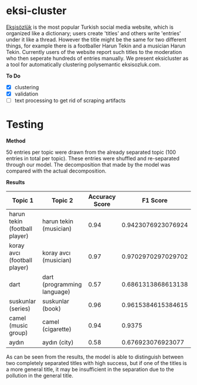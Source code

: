# eksi-cluster
[Ekşisözlük](eksisozluk.com/) is the most popular Turkish social media website, which is organized like a dictionary; users create 'titles' and others write 'entries' under it like a thread. However the title might be the same for two different things, for example there is a footballer Harun Tekin and a musician Harun Tekin. Currently users of the website report such titles to the moderation who then seperate hundreds of entries manually. We present eksicluster as a tool for automatically clustering polysemantic eksisozluk.com. 

**To Do**

- [x] clustering
- [x] validation
- [ ] text processing to get rid of scraping artifacts

# Testing

**Method**

50 entries per topic were drawn from the already separated topic (100 entries in total per topic). These entries were shuffled and re-separated through our model.
The decomposition that made by the model was compared with the actual decomposition.

**Results**

| Topic 1  | Topic 2 | Accuracy Score | F1 Score
| ------------- | ------------- | --------- | -------- |
| harun tekin (football player) | harun tekin (musician) | 0.94 | 0.9423076923076924 |
| koray avcı (football player)  | koray avcı (musician) | 0.97 | 0.9702970297029702 |
| dart | dart (programming language) | 0.57 | 0.6861313868613138 |
| suskunlar (series) | suskunlar (book) | 0.96 | 0.9615384615384615 |
| camel (music group) | camel (cigarette) | 0.94 | 0.9375 |
| aydın | aydın (city) | 0.58 | 0.676923076923077 |

As can be seen from the results, the model is able to distinguish between two completely separated titles with high success, but if one of the titles is a more general title, it may be insufficient in the separation due to the pollution in the general title.
